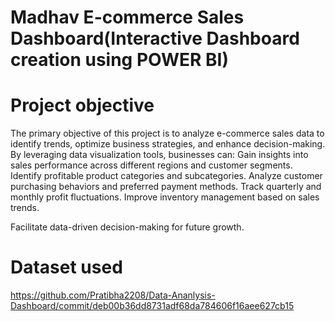 # Madhav E-commerce Sales Dashboard(Interactive Dashboard creation using POWER BI)
# Project objective 
The primary objective of this project is to analyze e-commerce sales data to identify trends, optimize business strategies, and enhance decision-making. By leveraging data visualization tools, businesses can:
Gain insights into sales performance across different regions and customer segments.
Identify profitable product categories and subcategories.
Analyze customer purchasing behaviors and preferred payment methods.
Track quarterly and monthly profit fluctuations.
Improve inventory management based on sales trends.

Facilitate data-driven decision-making for future growth.

# Dataset used
https://github.com/Pratibha2208/Data-Ananlysis-Dashboard/commit/deb00b36dd8731adf68da784606f16aee627cb15
